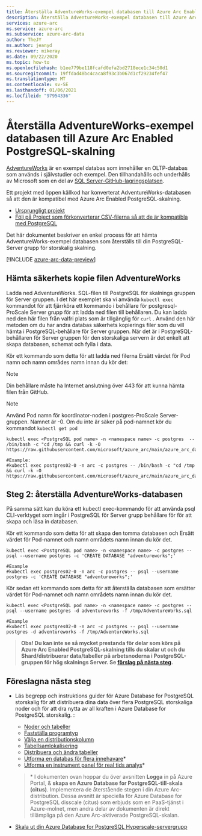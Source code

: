 ```yaml
---
title: Återställa AdventureWorks-exempel databasen till Azure Arc Enabled PostgreSQL-skalning
description: Återställa AdventureWorks-exempel databasen till Azure Arc Enabled PostgreSQL-skalning
services: azure-arc
ms.service: azure-arc
ms.subservice: azure-arc-data
author: TheJY
ms.author: jeanyd
ms.reviewer: mikeray
ms.date: 09/22/2020
ms.topic: how-to
ms.openlocfilehash: b1ee779be118fcafd0efa2bd2718ece1c34c50d1
ms.sourcegitcommit: 19ffdad48bc4caca8f93c3b067d1cf29234fef47
ms.translationtype: MT
ms.contentlocale: sv-SE
ms.lasthandoff: 01/06/2021
ms.locfileid: "97954336"
---
```

# <a name="restore-the-adventureworks-sample-database-to-azure-arc-enabled-postgresql-hyperscale"></a>Återställa AdventureWorks-exempel databasen till Azure Arc Enabled PostgreSQL-skalning

[AdventureWorks](/sql/samples/adventureworks-install-configure) är en exempel databas som innehåller en OLTP-databas som används i självstudier och exempel. Den tillhandahålls och underhålls av Microsoft som en del av [SQL Server-GitHub-lagringsplatsen](https://github.com/microsoft/sql-server-samples/tree/master/samples/databases).

Ett projekt med öppen källkod har konverterat AdventureWorks-databasen så att den är kompatibel med Azure Arc Enabled PostgreSQL-skalning.
- [Ursprungligt projekt](https://github.com/lorint/AdventureWorks-for-Postgres)
- [Följ på Project som förkonverterar CSV-filerna så att de är kompatibla med PostgreSQL](https://github.com/NorfolkDataSci/adventure-works-postgres)

Det här dokumentet beskriver en enkel process för att hämta AdventureWorks-exempel databasen som återställs till din PostgreSQL-Server grupp för storskalig skalning.

[!INCLUDE [azure-arc-data-preview](../../../includes/azure-arc-data-preview.md)]

## <a name="download-the-adventureworks-backup-file"></a>Hämta säkerhets kopie filen AdventureWorks

Ladda ned AdventureWorks. SQL-filen till PostgreSQL för skalnings gruppen för Server gruppen. I det här exemplet ska vi använda `kubectl exec` kommandot för att fjärrköra ett kommando i behållare för postgresql-ProScale Server grupp för att ladda ned filen till behållaren. Du kan ladda ned den här filen från valfri plats som är tillgänglig för `curl` . Använd den här metoden om du har andra databas säkerhets kopierings filer som du vill hämta i PostgreSQL-behållare för Server gruppen. När det är i PostgreSQL-behållaren för Server gruppen för den storskaliga servern är det enkelt att skapa databasen, schemat och fylla i data.

Kör ett kommando som detta för att ladda ned filerna Ersätt värdet för Pod namn och namn områdes namn innan du kör det:

> [!NOTE]
>  Din behållare måste ha Internet anslutning över 443 för att kunna hämta filen från GitHub.

> [!NOTE]
>  Använd Pod namn för koordinator-noden i postgres-ProScale Server-gruppen. Namnet är <server group name> -0.  Om du inte är säker på pod-namnet kör du kommandot `kubectl get pod`

```console
kubectl exec <PostgreSQL pod name> -n <namespace name> -c postgres  -- /bin/bash -c "cd /tmp && curl -k -O https://raw.githubusercontent.com/microsoft/azure_arc/main/azure_arc_data_jumpstart/aks/arm_template/postgres_hs/AdventureWorks.sql"

#Example:
#kubectl exec postgres02-0 -n arc -c postgres -- /bin/bash -c "cd /tmp && curl -k -O https://raw.githubusercontent.com/microsoft/azure_arc/main/azure_arc_data_jumpstart/aks/arm_template/postgres_hs/AdventureWorks.sql"
```

## <a name="step-2-restore-the-adventureworks-database"></a>Steg 2: återställa AdventureWorks-databasen

På samma sätt kan du köra ett kubectl exec-kommando för att använda psql CLI-verktyget som ingår i PostgreSQL för Server grupp behållare för för att skapa och läsa in databasen.

Kör ett kommando som detta för att skapa den tomma databasen och Ersätt värdet för Pod-namnet och namn områdets namn innan du kör det.

```console
kubectl exec <PostgreSQL pod name> -n <namespace name> -c postgres -- psql --username postgres -c 'CREATE DATABASE "adventureworks";'

#Example
#kubectl exec postgres02-0 -n arc -c postgres -- psql --username postgres -c 'CREATE DATABASE "adventureworks";'
```

Kör sedan ett kommando som detta för att återställa databasen som ersätter värdet för Pod-namnet och namn områdets namn innan du kör det.

```console
kubectl exec <PostgreSQL pod name> -n <namespace name> -c postgres -- psql --username postgres -d adventureworks -f /tmp/AdventureWorks.sql

#Example
#kubectl exec postgres02-0 -n arc -c postgres -- psql --username postgres -d adventureworks -f /tmp/AdventureWorks.sql
```


> **Obs! Du kan inte se så mycket prestanda för delar som körs på Azure Arc Enabled PostgreSQL-skalning tills du skalar ut och du Shard/distribuerar data/tabeller på arbetsnoderna i PostgreSQL-gruppen för hög skalnings Server. Se [förslag på nästa steg](#suggested-next-steps).**

## <a name="suggested-next-steps"></a>Föreslagna nästa steg
- Läs begrepp och instruktions guider för Azure Database for PostgreSQL storskalig för att distribuera dina data över flera PostgreSQL storskaliga noder och för att dra nytta av all kraften i Azure Database for PostgreSQL storskalig. :
    * [Noder och tabeller](../../postgresql/concepts-hyperscale-nodes.md)
    * [Fastställa programtyp](../../postgresql/concepts-hyperscale-app-type.md)
    * [Välja en distributionskolumn](../../postgresql/concepts-hyperscale-choose-distribution-column.md)
    * [Tabellsamlokalisering](../../postgresql/concepts-hyperscale-colocation.md)
    * [Distribuera och ändra tabeller](../../postgresql/howto-hyperscale-modify-distributed-tables.md)
    * [Utforma en databas för flera innehavare](../../postgresql/tutorial-design-database-hyperscale-multi-tenant.md)*
    * [Utforma en instrument panel för real tids analys](../../postgresql/tutorial-design-database-hyperscale-realtime.md)*

   > \* I dokumenten ovan hoppar du över avsnitten **Logga** in på Azure Portal, & **skapa en Azure Database for PostgreSQL-till-skala (citus)**. Implementera de återstående stegen i din Azure Arc-distribution. Dessa avsnitt är speciella för Azure Database for PostgreSQL disscale (citus) som erbjuds som en PaaS-tjänst i Azure-molnet, men andra delar av dokumenten är direkt tillämpliga på den Azure Arc-aktiverade PostgreSQL-skalan.

- [Skala ut din Azure Database for PostgreSQL Hyperscale-servergrupp](scale-out-postgresql-hyperscale-server-group.md)
